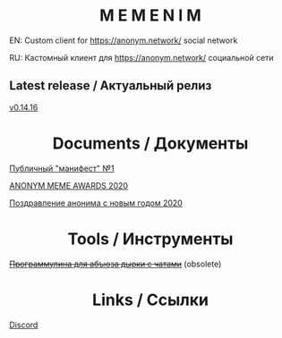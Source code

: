 # <div align="center">**M E M E N I M**</div>


EN: Custom client for https://anonym.network/ social network

RU: Кастомный клиент для https://anonym.network/ социальной сети


## Latest release / Актуальный релиз

[v0.14.16](https://github.com/MEMENIM-Project/MEMENIM-Public/releases/tag/v0.14.16)


# <div align="center">**Documents / Документы**</div>

[Публичный "манифест" №1](https://github.com/MEMENIM-Project/MEMENIM-Public/blob/master/docs/Message%20to%20Anonym.md)

[ANONYM MEME AWARDS 2020](https://github.com/MEMENIM-Project/MEMENIM-Public/blob/master/docs/ANONYM%20MEME%20AWARDS%202020.md)

[Поздравление анонима с новым годом 2020](https://github.com/MEMENIM-Project/MEMENIM-Public/blob/master/docs/New%20Year%20Congratz%202020.md)


# <div align="center">**Tools / Инструменты**</div>

[~~Программулина для абъюза дырки с чатами~~](https://github.com/MEMENIM-Project/MEMENIM-Public/releases/tag/judgmentTool) (obsolete)


# <div align="center">**Links / Ссылки**</div>

[Discord](https://discord.gg/yfSrUwCmZ8)


